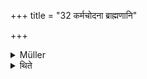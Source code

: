 +++
title = "32 कर्मचोदना ब्राह्मणानि"

+++

<details><summary>Müller</summary>

The Brāhmaṇas are the precepts for the sacrifice.
</details>

<details><summary>थिते</summary>

कर्मचोदना ब्राह्मणानि ३२
</details>
